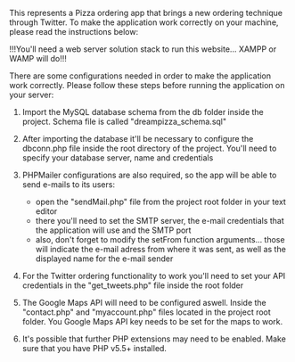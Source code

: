 This represents a Pizza ordering app that brings a new ordering technique through Twitter.
To make the application work correctly on your machine, please read the instructions below:

!!!You'll need a web server solution stack to run this website... XAMPP or WAMP will do!!!

There are some configurations needed in order to make the application work correctly.
Please follow these steps before running the application on your server:

1. Import the MySQL database schema from the db folder inside the project. Schema file is called "dreampizza_schema.sql"

2. After importing the database it'll be necessary to configure the dbconn.php file inside the root directory of the project. You'll need to specify your database server, name and credentials

3. PHPMailer configurations are also required, so the app will be able to send e-mails to its users:
	- open the "sendMail.php" file from the project root folder in your text editor
	- there you'll need to set the SMTP server, the e-mail credentials that the application will use and the SMTP port
	- also, don't forget to modify the setFrom function arguments... those will indicate the e-mail adress from where it was sent, as well as the displayed name for the e-mail sender

4. For the Twitter ordering functionality to work you'll need to set your API credentials in the "get_tweets.php" file inside the root folder

5. The Google Maps API will need to be configured aswell. Inside the "contact.php" and "myaccount.php" files located in the project root folder. You Google Maps API key needs to be set for the maps to work.

6. It's possible that further PHP extensions may need to be enabled. Make sure that you have PHP v5.5+ installed.
